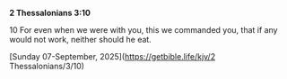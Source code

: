 **2 Thessalonians 3:10**

10 For even when we were with you, this we commanded you, that if any would not work, neither should he eat.

[Sunday 07-September, 2025](https://getbible.life/kjv/2 Thessalonians/3/10)
